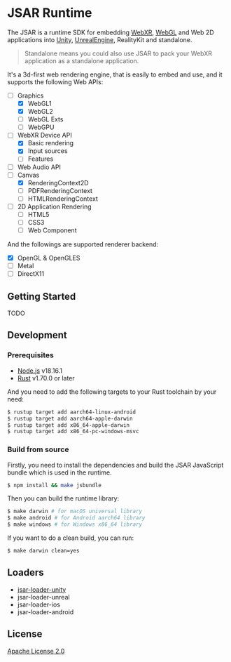 # JSAR Runtime

The JSAR is a runtime SDK for embedding [WebXR][], [WebGL][] and Web 2D applications into [Unity][], [UnrealEngine][], RealityKit and standalone.

> Standalone means you could also use JSAR to pack your WebXR application as a standalone application.

It's a 3d-first web rendering engine, that is easily to embed and use, and it supports the following Web APIs:

- [ ] Graphics
  - [x] WebGL1
  - [x] WebGL2
  - [ ] WebGL Exts
  - [ ] WebGPU
- [ ] WebXR Device API
  - [x] Basic rendering
  - [x] Input sources
  - [ ] Features
- [ ] Web Audio API
- [ ] Canvas
  - [x] RenderingContext2D
  - [ ] PDFRenderingContext
  - [ ] HTMLRenderingContext
- [ ] 2D Application Rendering
  - [ ] HTML5
  - [ ] CSS3
  - [ ] Web Component

And the followings are supported renderer backend:

- [x] OpenGL & OpenGLES
- [ ] Metal
- [ ] DirectX11

## Getting Started

TODO

## Development

### Prerequisites

- [Node.js](https://nodejs.org/en/) v18.16.1
- [Rust](https://www.rust-lang.org/) v1.70.0 or later

And you need to add the following targets to your Rust toolchain by your need:

```sh
$ rustup target add aarch64-linux-android
$ rustup target add aarch64-apple-darwin
$ rustup target add x86_64-apple-darwin
$ rustup target add x86_64-pc-windows-msvc
```

### Build from source

Firstly, you need to install the dependencies and build the JSAR JavaScript bundle which is used in the runtime.

```sh
$ npm install && make jsbundle
```

Then you can build the runtime library:

```sh
$ make darwin # for macOS universal library
$ make android # for Android aarch64 library
$ make windows # for Windows x86_64 library
```

If you want to do a clean build, you can run:

```sh
$ make darwin clean=yes
```

## Loaders

- [jsar-loader-unity](https://github.com/M-CreativeLab/jsar-loader-unity)
- jsar-loader-unreal
- jsar-loader-ios
- jsar-loader-android

## License

[Apache License 2.0](LICENSE)

[WebXR]: https://immersiveweb.dev/
[WebGL]: https://get.webgl.org/
[Unity]: https://unity.com/
[UnrealEngine]: https://www.unrealengine.com/
